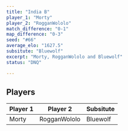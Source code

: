 ```yaml
---
title: "India B"
player_1: "Morty"
player_2: "RogganWololo"
match_difference: "0-1"
map_difference: "0-3"
seed: "#66"
average_elo: "1627.5"
subsitute: "Bluewolf"
excerpt: "Morty, RogganWololo and Bluewolf"
status: "DNQ"

---
```

## Players

| Player 1 | Player 2 | Subsitute |
| -- | -- | -- |
| Morty | RogganWololo | Bluewolf |
